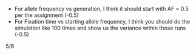 - For allele frequency vs generation, I think it should start with AF = 0.5 per the assignment (-0.5) 
- For Fixation time vs starting allele frequency, I think you should do the simulation like 100 times and show us the variance within those runs (-0.5) 

5/6
